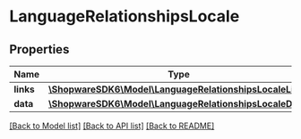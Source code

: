 # LanguageRelationshipsLocale

## Properties
Name | Type | Description | Notes
------------ | ------------- | ------------- | -------------
**links** | [**\ShopwareSDK6\Model\LanguageRelationshipsLocaleLinks**](LanguageRelationshipsLocaleLinks.md) |  | [optional] 
**data** | [**\ShopwareSDK6\Model\LanguageRelationshipsLocaleData**](LanguageRelationshipsLocaleData.md) |  | [optional] 

[[Back to Model list]](../../README.md#documentation-for-models) [[Back to API list]](../../README.md#documentation-for-api-endpoints) [[Back to README]](../../README.md)

